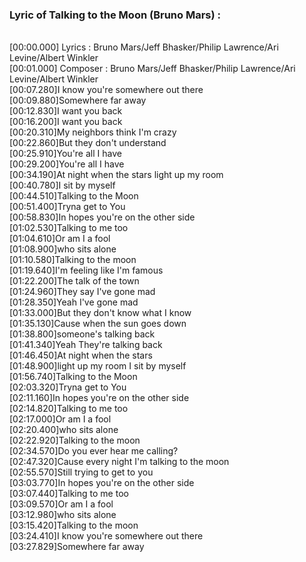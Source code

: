 <h3>Lyric of Talking to the Moon (Bruno Mars) :</h3><p><br>[00:00.000] Lyrics : Bruno Mars/Jeff Bhasker/Philip Lawrence/Ari Levine/Albert Winkler
<br>[00:01.000] Composer : Bruno Mars/Jeff Bhasker/Philip Lawrence/Ari Levine/Albert Winkler
<br>[00:07.280]I know you're somewhere out there
<br>[00:09.880]Somewhere far away
<br>[00:12.830]I want you back
<br>[00:16.200]I want you back
<br>[00:20.310]My neighbors think I'm crazy
<br>[00:22.860]But they don't understand
<br>[00:25.910]You're all I have
<br>[00:29.200]You're all I have
<br>[00:34.190]At night when the stars light up my room
<br>[00:40.780]I sit by myself
<br>[00:44.510]Talking to the Moon
<br>[00:51.400]Tryna get to You
<br>[00:58.830]In hopes you're on the other side
<br>[01:02.530]Talking to me too
<br>[01:04.610]Or am I a fool
<br>[01:08.900]who sits alone
<br>[01:10.580]Talking to the moon
<br>[01:19.640]I'm feeling like I'm famous
<br>[01:22.200]The talk of the town
<br>[01:24.960]They say I've gone mad
<br>[01:28.350]Yeah I've gone mad
<br>[01:33.000]But they don't know what I know
<br>[01:35.130]Cause when the sun goes down
<br>[01:38.800]someone's talking back
<br>[01:41.340]Yeah They're talking back
<br>[01:46.450]At night when the stars
<br>[01:48.900]light up my room I sit by myself
<br>[01:56.740]Talking to the Moon
<br>[02:03.320]Tryna get to You
<br>[02:11.160]In hopes you're on the other side
<br>[02:14.820]Talking to me too
<br>[02:17.000]Or am I a fool
<br>[02:20.400]who sits alone
<br>[02:22.920]Talking to the moon
<br>[02:34.570]Do you ever hear me calling?
<br>[02:47.320]Cause every night I'm talking to the moon
<br>[02:55.570]Still trying to get to you
<br>[03:03.770]In hopes you're on the other side
<br>[03:07.440]Talking to me too
<br>[03:09.570]Or am I a fool
<br>[03:12.980]who sits alone
<br>[03:15.420]Talking to the moon
<br>[03:24.410]I know you're somewhere out there
<br>[03:27.829]Somewhere far away
</p>